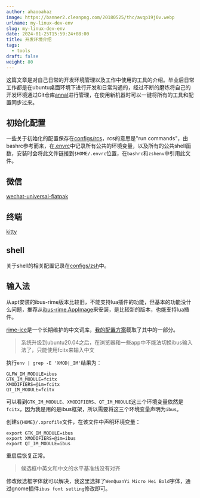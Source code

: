 ```yaml
---
author: ahaooahaz
image: https://banner2.cleanpng.com/20180525/thc/avqp19j0v.webp
urlname: my-linux-dev-env
slug: my-linux-dev-env
date: 2024-01-25T15:59:24+08:00
title: 开发环境介绍
tags:
  - tools
draft: false
weight: 80
---
```


<!--more-->

这篇文章是对自己日常的开发环境管理以及工作中使用的工具的介绍。毕业后日常工作都是在ubuntu桌面环境下进行开发和日常沟通的，经过不断的磨炼将自己的开发环境通过Git仓库[annal](https://github.com/ahaooahaz/annal)进行管理，在使用新机器时可以一键将所有的工具和配置同步过来。

## 初始化配置

一些关于初始化的配置保存在[configs/rcs](https://github.com/ahaooahaz/annal/tree/master/configs/rcs)，rcs的意思是"run commands"，由bashrc参考而来，在[.envrc](https://github.com/ahaooahaz/annal/blob/master/configs/rcs/.envrc)中记录所有公共的环境变量，以及所有的公共shell函数，安装时会将此文件链接到`$HOME/.envrc`位置，在`bashrc`和`zshenv`中引用此文件。

## 微信

[wechat-universal-flatpak](https://github.com/web1n/wechat-universal-flatpak)

## 终端

[kitty](https://github.com/kovidgoyal/kitty)

## shell

关于shell的相关配置记录在[configs/zsh](https://github.com/ahaooahaz/annal/tree/master/configs/zsh)中。

## 输入法

从apt安装的ibus-rime版本比较旧，不能支持lua插件的功能，但基本的功能没什么问题，推荐从[ibus-rime.AppImage](https://github.com/hchunhui/ibus-rime.AppImage)来安装，是比较新的版本，也能支持lua插件。

[rime-ice](https://github.com/iDvel/rime-ice)是一个长期维护的中文词库，[我的配置方案](https://github.com/ahaooahaz/Annal/tree/master/configs/rime)截取了其中的一部分。

> 系统升级到ubuntu20.04之后，在浏览器和一些app中不能法切换ibus输入法了，只能使用fcitx来输入中文

执行`env | grep -E 'XMOD|_IM'`结果为：

```
GLFW_IM_MODULE=ibus
GTK_IM_MODULE=fcitx
XMODIFIERS=@im=fcitx
QT_IM_MODULE=fcitx
```

可以看到`GTK_IM_MODULE`、`XMODIFIERS`、`QT_IM_MODULE`这三个环境变量依然是`fcitx`，因为我是用的是ibus框架，所以需要将这三个环境变量声明为`ibus`。

创建`${HOME}/.xprofile`文件，在该文件中声明环境变量：

```
export GTK_IM_MODULE=ibus
export XMODIFIERS=@im=ibus
export QT_IM_MODULE=ibus
```

重启后恢复正常。

> 候选框中英文和中文的水平基准线没有对齐

修改候选框字体就可以解决，我这里选择了`WenQuanYi Micro Hei Bold`字体，通过gnome插件`ibus font setting`修改即可。

